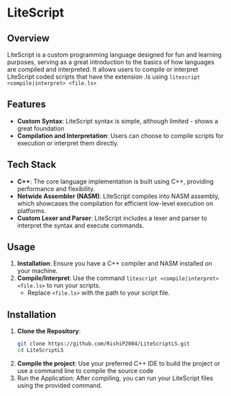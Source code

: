 # LiteScript

## Overview
LiteScript is a custom programming language designed for fun and learning purposes, serving as a great introduction to the basics of how languages are compiled and interpreted.
It allows users to compile or interpret LiteScript coded scripts that have the extension .ls using `litescript <compile|interpret> <file.ls>`

## Features
- **Custom Syntax**: LiteScript syntax is simple, although limited - shows a great foundation
- **Compilation and Interpretation**: Users can choose to compile scripts for execution or interpret them directly.

## Tech Stack
- **C++**: The core language implementation is built using C++, providing performance and flexibility.
- **Netwide Assembler (NASM)**: LiteScript compiles into NASM assembly, which showcases the compilation for efficient low-level execution on platforms.
- **Custom Lexer and Parser**: LiteScript includes a lexer and parser to interpret the syntax and execute commands.

## Usage
1. **Installation**: Ensure you have a C++ compiler and NASM installed on your machine.
2. **Compile/Interpret**: Use the command `litescript <compile|interpret> <file.ls>` to run your scripts.
   - Replace `<file.ls>` with the path to your script file.

## Installation
1. **Clone the Repository**:
   ```bash
   git clone https://github.com/RishiP2004/LiteScriptLS.git
   cd LiteScriptLS
   ```
2. **Compile the project**: Use your preferred C++ IDE to build the project or use a command line to compile the source code
3. Run the Application: After compiling, you can run your LiteScript files using the provided command.
